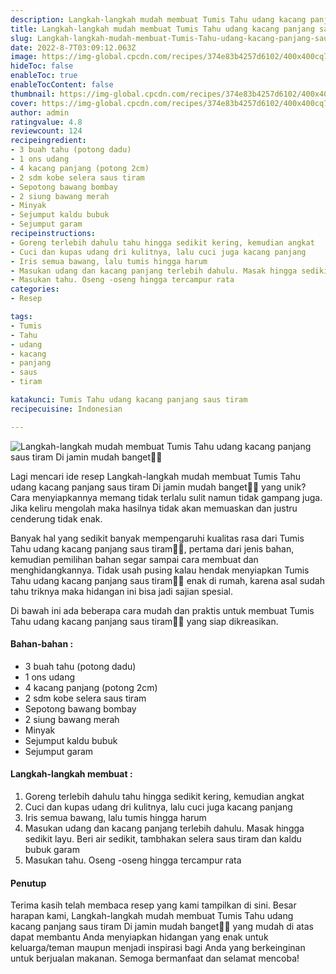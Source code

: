 ```yaml
---
description: Langkah-langkah mudah membuat Tumis Tahu udang kacang panjang saus tiram Di jamin mudah banget"
title: Langkah-langkah mudah membuat Tumis Tahu udang kacang panjang saus tiram Di jamin mudah banget
slug: Langkah-langkah-mudah-membuat-Tumis-Tahu-udang-kacang-panjang-saus-tiram-Di-jamin-mudah-banget
date: 2022-8-7T03:09:12.063Z
image: https://img-global.cpcdn.com/recipes/374e83b4257d6102/400x400cq70/photo.jpg
hideToc: false
enableToc: true
enableTocContent: false
thumbnail: https://img-global.cpcdn.com/recipes/374e83b4257d6102/400x400cq70/photo.jpg
cover: https://img-global.cpcdn.com/recipes/374e83b4257d6102/400x400cq70/photo.jpg
author: admin
ratingvalue: 4.8
reviewcount: 124
recipeingredient:
- 3 buah tahu (potong dadu)
- 1 ons udang
- 4 kacang panjang (potong 2cm)
- 2 sdm kobe selera saus tiram
- Sepotong bawang bombay
- 2 siung bawang merah
- Minyak
- Sejumput kaldu bubuk
- Sejumput garam
recipeinstructions:
- Goreng terlebih dahulu tahu hingga sedikit kering, kemudian angkat
- Cuci dan kupas udang dri kulitnya, lalu cuci juga kacang panjang
- Iris semua bawang, lalu tumis hingga harum
- Masukan udang dan kacang panjang terlebih dahulu. Masak hingga sedikit layu. Beri air sedikit, tambhakan selera saus tiram dan kaldu bubuk garam
- Masukan tahu. Oseng -oseng hingga tercampur rata
categories:
- Resep

tags:
- Tumis
- Tahu
- udang
- kacang
- panjang
- saus
- tiram

katakunci: Tumis Tahu udang kacang panjang saus tiram
recipecuisine: Indonesian

---
```


![Langkah-langkah mudah membuat Tumis Tahu udang kacang panjang saus tiram Di jamin mudah banget👩‍🍳](https://img-global.cpcdn.com/recipes/374e83b4257d6102/400x400cq70/photo.jpg)

Lagi mencari ide resep Langkah-langkah mudah membuat Tumis Tahu udang kacang panjang saus tiram Di jamin mudah banget👩‍🍳 yang unik? Cara menyiapkannya memang tidak terlalu sulit namun tidak gampang juga. Jika keliru mengolah maka hasilnya tidak akan memuaskan dan justru cenderung tidak enak.

Banyak hal yang sedikit banyak mempengaruhi kualitas rasa dari Tumis Tahu udang kacang panjang saus tiram👩‍🍳, pertama dari jenis bahan, kemudian pemilihan bahan segar sampai cara membuat dan menghidangkannya. Tidak usah pusing kalau hendak menyiapkan Tumis Tahu udang kacang panjang saus tiram👩‍🍳 enak di rumah, karena asal sudah tahu triknya maka hidangan ini bisa jadi sajian spesial.

Di bawah ini ada beberapa cara mudah dan praktis untuk membuat Tumis Tahu udang kacang panjang saus tiram👩‍🍳 yang siap dikreasikan.

<!--inarticleads1-->

#### Bahan-bahan :

- 3 buah tahu (potong dadu)
- 1 ons udang
- 4 kacang panjang (potong 2cm)
- 2 sdm kobe selera saus tiram
- Sepotong bawang bombay
- 2 siung bawang merah
- Minyak
- Sejumput kaldu bubuk
- Sejumput garam

<!--inarticleads2-->

#### Langkah-langkah membuat :

1. Goreng terlebih dahulu tahu hingga sedikit kering, kemudian angkat
1. Cuci dan kupas udang dri kulitnya, lalu cuci juga kacang panjang
1. Iris semua bawang, lalu tumis hingga harum
1. Masukan udang dan kacang panjang terlebih dahulu. Masak hingga sedikit layu. Beri air sedikit, tambhakan selera saus tiram dan kaldu bubuk garam
1. Masukan tahu. Oseng -oseng hingga tercampur rata

#### Penutup

Terima kasih telah membaca resep yang kami tampilkan di sini. Besar harapan kami, Langkah-langkah mudah membuat Tumis Tahu udang kacang panjang saus tiram Di jamin mudah banget👩‍🍳 yang mudah di atas dapat membantu Anda menyiapkan hidangan yang enak untuk keluarga/teman maupun menjadi inspirasi bagi Anda yang berkeinginan untuk berjualan makanan. Semoga bermanfaat dan selamat mencoba!
